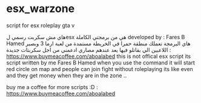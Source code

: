 # esx_warzone
script for esx roleplay gta v

هاي مش سكربت رسمي لesx هي من برمجتي الكاملة developed by : Fares B Hamed
هاي البرمجة تعملك منطقة حمرا في الخريطة مستمدة من لعبة ارما 3 وبصير اللاعبين الي بقاتلو فيها يعد عندهم مصاري ادعمني من اجل سكربتات جديدة : https://www.buymeacoffee.com/aboalabed
this is not offical esx script its script written by me Fares B Hamed
when you use the command it will start red circle on map and people can join fight without roleplaying its like even and they get money when they are in the zone ..

buy me a coffee for more scripts :D : https://www.buymeacoffee.com/aboalabed
